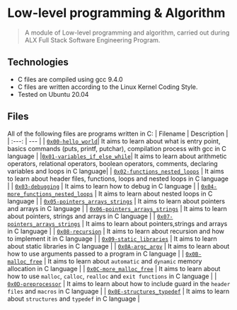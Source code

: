 # Low-level programming & Algorithm
> A module of Low-level programming and algorithm, carried out during ALX Full Stack Software Engineering Program.
## Technologies
- C files are compiled using gcc 9.4.0
- C files are written according to the Linux Kernel Coding Style.
- Tested on Ubuntu 20.04
## Files
All of the following files are programs written in C:
| Filename | Description |
| :---: |  --- |
|  [`0x00-hello_world`](./0x00-hello_world)| It aims to learn about what is entry point, basics commands (puts, printf, putchar), compilation process with gcc in C language |
|[`0x01-variables_if_else_while`](./0x01-variables_if_else_while)| It aims to learn about arithmetic operators, relational operators, boolean operators, comments, declaring variables and loops in C language|
| [`0x02-functions_nested_loops`](./0x02-functions_nested_loops ) | It aims to learn about header files, functions, loops and nested loops in C language |
| [`0x03-debugging`](./0x03-debugging) | It aims to learn how to debug in C language |
| [`0x04-more_functions_nested_loops`](./0x04-more_functions_nested_loops) | It aims to learn about nested loops in C language |
| [`0x05-pointers_arrays_strings`](./0x05-pointers_arrays_strings) | It aims to learn about pointers and arrays in C language |
| [`0x06-pointers_arrays_strings`](./0x06-pointers_arrays_strings) | It aims to learn about pointers, strings and arrays in C language |
| [`0x07-pointers_arrays_strings`](./0x07-pointers_arrays_strings) | It aims to learn about pointers,strings and arrays in C language |
| [`0x08-recursion`](./0x08-recursion) | It aims to learn about recursion and how to implement it in C language |
| [`0x09-static_libraries`](./0x09-static_libraries) | It aims to learn about static libraries in C language |
| [`0x0A-argc_argv`](./0x0A-argc_argv) | It aims to learn about how to use arguments passed to a program in C language |
| [`0x0B-malloc_free`](./0x0B-malloc_free) | It aims to learn about `automatic` and `dynamic` memory allocation in C language |
| [`0x0C-more_malloc_free`](./0x0C-more_malloc_free ) | It aims to learn about how to use `malloc`, `calloc`, `realloc` and `exit functions` in C language |
| [`0x0D-preprocessor`](./0x0D-preprocessor ) | It aims to learn about how to include guard in the `header files` and `macros` in C language |
| [`0x0E-structures_typedef`](./0x0E-structures_typedef) | It aims to learn about `structures` and `typedef` in C language |

<!-- Commenting out for now
| [` `](./ ) | |
| [` `](./ ) | |
-->
